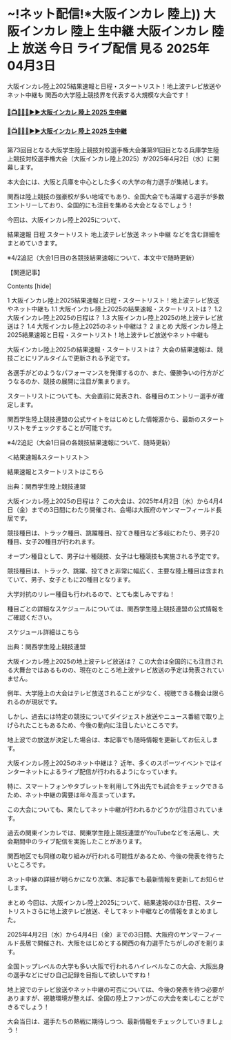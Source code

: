 # ~!ネット配信!*大阪インカレ 陸上)) 大阪インカレ 陸上 生中継 大阪インカレ 陸上 放送 今日 ライブ配信 見る 2025年04月3日

大阪インカレ陸上2025結果速報と日程・スタートリスト！地上波テレビ放送やネット中継も
関西の大学陸上競技界を代表する大規模な大会です！

#### [🔴📺🏃🏻‍♂️▶▶大阪インカレ 陸上 2025 生中継](https://jsports-hq.com/athletics/?osaka-ath)

#### [🔴📺🏃🏻‍♂️▶▶大阪インカレ 陸上 2025 生中継](https://jsports-hq.com/athletics/?osaka-ath)

第73回目となる大阪学生陸上競技対校選手権大会兼第91回目となる兵庫学生陸上競技対校選手権大会（大阪インカレ陸上2025）が2025年4月2日（水）に開幕します。

本大会には、大阪と兵庫を中心とした多くの大学の有力選手が集結します。

関西は陸上競技の強豪校が多い地域でもあり、全国大会でも活躍する選手が多数エントリーしており、全国的にも注目を集める大会となるでしょう！


今回は、大阪インカレ陸上2025について、

結果速報
日程
スタートリスト
地上波テレビ放送
ネット中継
などを含む詳細をまとめていきます。

※4/2追記（大会1日目の各競技結果速報について、本文中で随時更新）

【関連記事】



Contents [hide]

1 大阪インカレ陸上2025結果速報と日程・スタートリスト！地上波テレビ放送やネット中継も
1.1 大阪インカレ陸上2025の結果速報・スタートリストは？
1.2 大阪インカレ陸上2025の日程は？
1.3 大阪インカレ陸上2025の地上波テレビ放送は？
1.4 大阪インカレ陸上2025のネット中継は？
2 まとめ
大阪インカレ陸上2025結果速報と日程・スタートリスト！地上波テレビ放送やネット中継も

大阪インカレ陸上2025の結果速報・スタートリストは？
大会の結果速報は、競技ごとにリアルタイムで更新される予定です。

各選手がどのようなパフォーマンスを発揮するのか、また、優勝争いの行方がどうなるのか、競技の展開に注目が集まります。

スタートリストについても、大会直前に発表され、各種目のエントリー選手が確定します。


関西学生陸上競技連盟の公式サイトをはじめとした情報源から、最新のスタートリストをチェックすることが可能です。

※4/2追記（大会1日目の各競技結果速報について、随時更新）

＜結果速報&スタートリスト＞

結果速報とスタートリストはこちら

出典：関西学生陸上競技連盟

 

大阪インカレ陸上2025の日程は？
この大会は、2025年4月2日（水）から4月4日（金）までの3日間にわたり開催され、会場は大阪府のヤンマーフィールド長居です。

競技種目は、トラック種目、跳躍種目、投てき種目など多岐にわたり、男子20種目、女子20種目が行われます。

オープン種目として、男子は十種競技、女子は七種競技も実施される予定です。


競技種目は、トラック、跳躍、投てきと非常に幅広く、主要な陸上種目は含まれていて、男子、女子ともに20種目となります。

大学対抗のリレー種目も行われるので、とても楽しみですね！

種目ごとの詳細なスケジュールについては、関西学生陸上競技連盟の公式情報をご確認ください。

スケジュール詳細はこちら

出典：関西学生陸上競技連盟

 

大阪インカレ陸上2025の地上波テレビ放送は？
この大会は全国的にも注目される大舞台ではあるものの、現在のところ地上波テレビ放送の予定は発表されていません。

例年、大学陸上の大会はテレビ放送されることが少なく、視聴できる機会は限られるのが現状です。

しかし、過去には特定の競技についてダイジェスト放送やニュース番組で取り上げられたこともあるため、今後の動向に注目したいところです。

地上波での放送が決定した場合は、本記事でも随時情報を更新してお伝えします。

大阪インカレ陸上2025のネット中継は？
近年、多くのスポーツイベントではインターネットによるライブ配信が行われるようになっています。

特に、スマートフォンやタブレットを利用して外出先でも試合をチェックできるため、ネット中継の需要は年々高まっています。

この大会についても、果たしてネット中継が行われるかどうかが注目されています。

過去の関東インカレでは、関東学生陸上競技連盟がYouTubeなどを活用し、大会期間中のライブ配信を実施したことがあります。

関西地区でも同様の取り組みが行われる可能性があるため、今後の発表を待ちたいところです。

ネット中継の詳細が明らかになり次第、本記事でも最新情報を更新してお知らせします。

まとめ
今回は、大阪インカレ陸上2025について、結果速報のほか日程、スタートリストさらに地上波テレビ放送、そしてネット中継などの情報をまとめました。

2025年4月2日（水）から4月4日（金）までの3日間、大阪府のヤンマーフィールド長居で開催され、大阪をはじめとする関西の有力選手たちがしのぎを削ります。

全国トップレベルの大学も多い大阪で行われるハイレベルなこの大会、大阪出身の選手などにぜひ自己記録を目指して欲しいですね！

地上波でのテレビ放送やネット中継の可否については、今後の発表を待つ必要がありますが、視聴環境が整えば、全国の陸上ファンがこの大会を楽しむことができるでしょう！

大会当日は、選手たちの熱戦に期待しつつ、最新情報をチェックしていきましょう！
